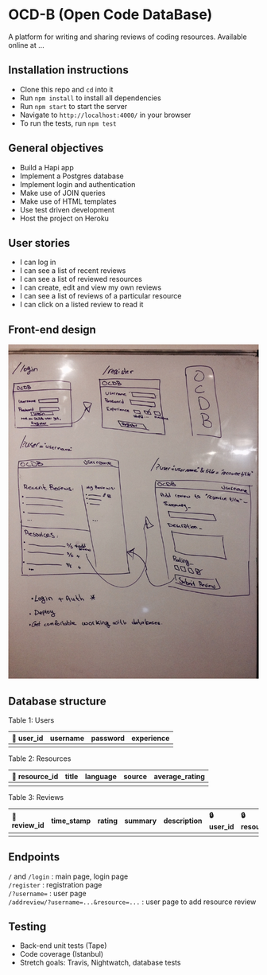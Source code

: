 # OCD-B (Open Code DataBase)

A platform for writing and sharing reviews of coding resources. Available online at ...  

## Installation instructions

- Clone this repo and `cd` into it
- Run `npm install` to install all dependencies
- Run `npm start` to start the server
- Navigate to `http://localhost:4000/` in your browser
- To run the tests, run `npm test`

## General objectives

- Build a Hapi app
- Implement a Postgres database
- Implement login and authentication
- Make use of JOIN queries
- Make use of HTML templates
- Use test driven development
- Host the project on Heroku

## User stories

- I can log in
- I can see a list of recent reviews
- I can see a list of reviewed resources
- I can create, edit and view my own reviews
- I can see a list of reviews of a particular resource
- I can click on a listed review to read it

## Front-end design

![](images/frontend-design.jpg)

## Database structure

Table 1: Users

| :key: user_id | username | password | experience |
| :--- | :--- | :--- | :--- |
|   |   |   |   |

Table 2: Resources

| :key: resource_id | title | language | source | average_rating |
| :--- | :--- | :--- | :--- | :-- |
|   |   |   |   |   |

Table 3: Reviews

| :key: review_id | time_stamp | rating | summary | description | :lock: user_id | :lock: resource_id |
| :--- | :--- | :--- | :--- | :--- | :--- | :--- |
|   |   |   |   |   |   |   |

## Endpoints

`/` and `/login` : main page, login page  
`/register` :  registration page  
`/?username=` : user page  
`/addreview/?username=...&resource=...` : user page to add resource review

## Testing

- Back-end unit tests (Tape)
- Code coverage (Istanbul)
- Stretch goals: Travis, Nightwatch, database tests
